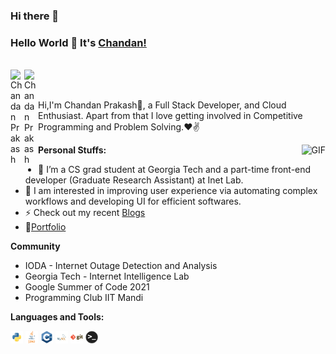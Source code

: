 ### Hi there 👋
### Hello World 👋 It's [Chandan!](https://b18050.github.io/portfolio/)

<br/>


<a href="https://www.linkedin.com/in/chandan-prakash-a25a52186/">
<img align="left" alt="Chandan Prakash" width="22px" src="https://cdn.jsdelivr.net/npm/simple-icons@v3/icons/linkedin.svg" />
</a>
<a href="https://medium.com/@abchandan11">
<img align="left" alt="Chandan Prakash" width="22px" src="https://cdn.jsdelivr.net/npm/simple-icons@v3/icons/medium.svg" />
</a>
<br />

<br />

Hi,I'm Chandan Prakash🙌, a Full Stack Developer,  and Cloud Enthusiast. Apart from that I love getting involved in Competitive Programming and Problem Solving.❤✌


<img align="right" alt="GIF" src="https://media.giphy.com/media/USV0ym3bVWQJJmNu3N/giphy.gif" />


**Personal Stuffs:**

- 🔭 I’m a CS grad student at Georgia Tech and a part-time front-end developer (Graduate Research Assistant) at Inet Lab.
- 🌱 I am interested in improving user experience via automating complex workflows and developing UI for efficient softwares.
- ⚡ Check out my recent [Blogs](https://medium.com/@abchandan11)
- 📝[Portfolio](https://sites.gatech.edu/abchandan11/)


**Community**
- IODA - Internet Outage Detection and Analysis
- Georgia Tech - Internet Intelligence Lab
- Google Summer of Code 2021
- Programming Club IIT Mandi

**Languages and Tools:**


<code><img height="20" src="https://raw.githubusercontent.com/github/explore/80688e429a7d4ef2fca1e82350fe8e3517d3494d/topics/python/python.png"></code>
<code><img height="20" src="https://raw.githubusercontent.com/github/explore/80688e429a7d4ef2fca1e82350fe8e3517d3494d/topics/java/java.png"></code>
<code><img height="20" src="https://raw.githubusercontent.com/github/explore/80688e429a7d4ef2fca1e82350fe8e3517d3494d/topics/cpp/cpp.png"></code>
<code><img height="20" src="https://raw.githubusercontent.com/github/explore/80688e429a7d4ef2fca1e82350fe8e3517d3494d/topics/mysql/mysql.png"></code>
<code><img height="20" src="https://raw.githubusercontent.com/github/explore/80688e429a7d4ef2fca1e82350fe8e3517d3494d/topics/git/git.png"></code>
<code><img height="20" src="https://raw.githubusercontent.com/github/explore/80688e429a7d4ef2fca1e82350fe8e3517d3494d/topics/terminal/terminal.png"></code>

